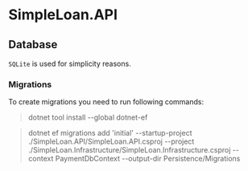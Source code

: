 # SimpleLoan.API

## Database
`SQLite` is used for simplicity reasons.  

### Migrations
To create migrations you need to run following commands:

> dotnet tool install --global dotnet-ef

> dotnet ef migrations add 'initial' --startup-project ./SimpleLoan.API/SimpleLoan.API.csproj --project ./SimpleLoan.Infrastructure/SimpleLoan.Infrastructure.csproj --context PaymentDbContext --output-dir Persistence/Migrations